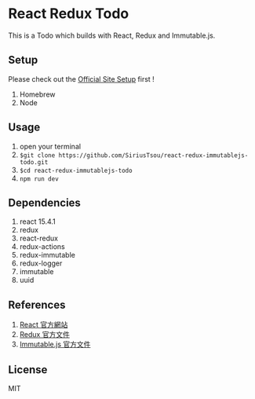 # React Redux Todo 
This is a Todo which builds with React, Redux and Immutable.js. 

## Setup
Please check out the [Official Site Setup](https://facebook.github.io/react/docs/installation.html) first ! 

1. Homebrew
2. Node

## Usage 
1. open your terminal
2. `$git clone https://github.com/SiriusTsou/react-redux-immutablejs-todo.git`
3. `$cd react-redux-immutablejs-todo`
3. `npm run dev`

## Dependencies
1. react 15.4.1
2. redux
3. react-redux
4. redux-actions
5. redux-immutable
6. redux-logger
7. immutable 
8. uuid

## References
1. [React 官方網站](https://facebook.github.io/react/)
2. [Redux 官方文件](http://redux.js.org/index.html)
3. [Immutable.js 官方文件](https://facebook.github.io/immutable-js/)

## License
MIT